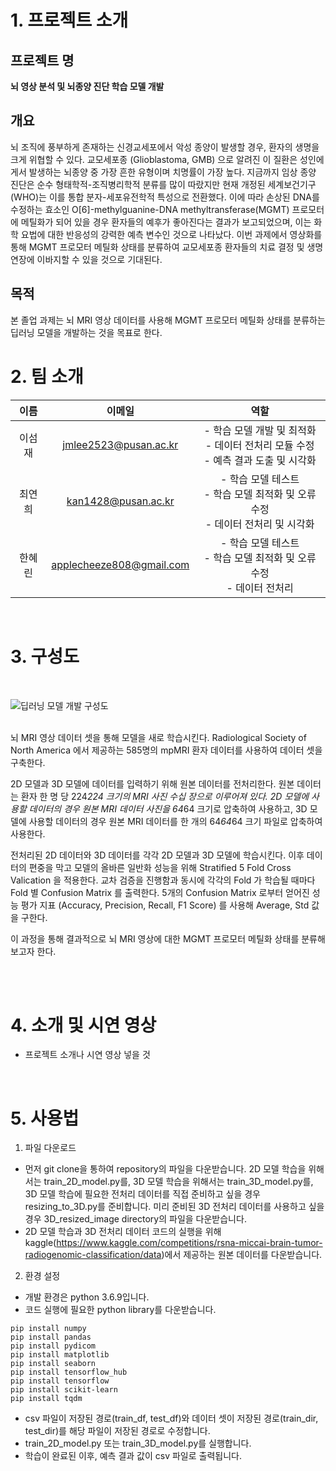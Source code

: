 # 1. 프로젝트 소개

## 프로젝트 명
   **뇌 영상 분석 및 뇌종양 진단 학습 모델 개발**
<br/>
## 개요
 뇌 조직에 풍부하게 존재하는 신경교세포에서 악성 종양이 발생할 경우, 환자의 생명을 크게 위협할 수 있다. 교모세포종 (Glioblastoma, GMB) 으로 알려진 이 질환은 성인에게서 발생하는 뇌종양 중 가장 흔한 유형이며 치명률이 가장 높다.
 지금까지 임상 종양 진단은 순수 형태학적-조직병리학적 분류를 많이 따랐지만 현재 개정된 세계보건기구(WHO)는 이를 통합 분자-세포유전학적 특성으로 전환했다. 이에 따라 손상된 DNA를 수정하는 효소인 O[6]-methylguanine-DNA methyltransferase(MGMT) 프로모터에 메틸화가 되어 있을 경우 환자들의 예후가 좋아진다는 결과가 보고되었으며, 이는 화학 요법에 대한 반응성의 강력한 예측 변수인 것으로 나타났다.
 이번 과제에서 영상화를 통해 MGMT 프로모터 메틸화 상태를 분류하여 교모세포종 환자들의 치료 결정 및 생명 연장에 이바지할 수 있을 것으로 기대된다.
 <br/>
 ## 목적
 본 졸업 과제는 뇌 MRI 영상 데이터를 사용해 MGMT 프로모터 메틸화 상태를 분류하는 딥러닝 모델을 개발하는 것을 목표로 한다.
 <br/>
# 2. 팀 소개
|이름|이메일|역할|
|:----:|:-------:|:-------:|
|이섬재|jmlee2523@pusan.ac.kr|- 학습 모델 개발 및 최적화 <br/>- 데이터 전처리 모듈 수정 <br/>- 예측 결과 도출 및 시각화|
|최연희|kan1428@pusan.ac.kr|- 학습 모델 테스트 <br/>- 학습 모델 최적화 및 오류 수정 <br/>- 데이터 전처리 및 시각화|
|한혜린|applecheeze808@gmail.com|- 학습 모델 테스트 <br/>- 학습 모델 최적화 및 오류 수정 <br/>- 데이터 전처리|
<br/>

# 3. 구성도
<br/>

![딥러닝 모델 개발 구성도](https://user-images.githubusercontent.com/105485617/195505793-3668c641-d472-4404-9d9c-9ad7f1eb2156.png)

<br/>
 뇌 MRI 영상 데이터 셋을 통해 모델을 새로 학습시킨다. Radiological Society of North America 에서 제공하는 585명의 mpMRI 환자 데이터를 사용하여 데이터 셋을 구축한다.
 <br/>

 2D 모델과 3D 모델에 데이터를 입력하기 위해 원본 데이터를 전처리한다. 원본 데이터는 환자 한 명 당 224*224 크기의 MRI 사진 수십 장으로 이루어져 있다. 2D 모델에 사용할 데이터의 경우 원본 MRI 데이터 사진을 64*64 크기로 압축하여 사용하고, 3D 모델에 사용할 데이터의 경우 원본 MRI 데이터를 한 개의 64*64*64 크기 파일로 압축하여 사용한다.
 <br/>

 전처리된 2D 데이터와 3D 데이터를 각각 2D 모델과 3D 모델에 학습시킨다. 이후 데이터의 편중을 막고 모델의 올바른 일반화 성능을 위해 Stratified 5 Fold Cross Valication 을 적용한다. 교차 검증을 진행함과 동시에 각각의 Fold 가 학습될 때마다 Fold 별 Confusion Matrix 를 출력한다. 5개의 Confusion Matrix 로부터 얻어진 성능 평가 지표 (Accuracy, Precision, Recall, F1 Score) 를 사용해 Average, Std 값을 구한다.
 <br/>

 이 과정을 통해 결과적으로 뇌 MRI 영상에 대한 MGMT 프로모터 메틸화 상태를 분류해보고자 한다.

<br/>

<br/>

# 4. 소개 및 시연 영상
- 프로젝트 소개나 시연 영상 넣을 것
<br/>

# 5. 사용법

1. 파일 다운로드
* 먼저 git clone을 통하여 repository의 파일을 다운받습니다. 2D 모델 학습을 위해서는 train_2D_model.py를, 3D 모델 학습을 위해서는 train_3D_model.py를, 3D 모델 학습에 필요한 전처리 데이터를 직접 준비하고 싶을 경우 resizing_to_3D.py를 준비합니다. 미리 준비된 3D 전처리 데이터를 사용하고 싶을 경우 3D_resized_image directory의 파일을 다운받습니다.
* 2D 모델 학습과 3D 전처리 데이터 코드의 실행을 위해 kaggle(https://www.kaggle.com/competitions/rsna-miccai-brain-tumor-radiogenomic-classification/data)에서 제공하는 원본 데이터를 다운받습니다.

2. 환경 설정
* 개발 환경은 python 3.6.9입니다.
* 코드 실행에 필요한 python library를 다운받습니다.
```
pip install numpy
pip install pandas
pip install pydicom
pip install matplotlib
pip install seaborn
pip install tensorflow_hub
pip install tensorflow
pip install scikit-learn
pip install tqdm
```
* csv 파일이 저장된 경로(train_df, test_df)와 데이터 셋이 저장된 경로(train_dir, test_dir)를 해당 파일이 저장된 경로로 수정합니다.
* train_2D_model.py 또는 train_3D_model.py를 실행합니다.
* 학습이 완료된 이후, 예측 결과 값이 csv 파일로 출력됩니다.
